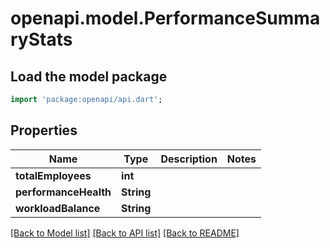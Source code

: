 # openapi.model.PerformanceSummaryStats

## Load the model package
```dart
import 'package:openapi/api.dart';
```

## Properties
Name | Type | Description | Notes
------------ | ------------- | ------------- | -------------
**totalEmployees** | **int** |  | 
**performanceHealth** | **String** |  | 
**workloadBalance** | **String** |  | 

[[Back to Model list]](../README.md#documentation-for-models) [[Back to API list]](../README.md#documentation-for-api-endpoints) [[Back to README]](../README.md)


